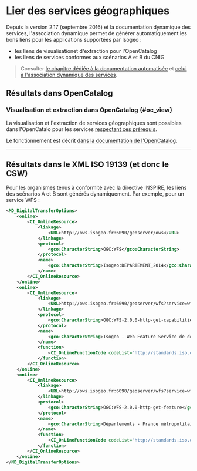 # Lier des services géographiques

Depuis la version 2.17 (septembre 2016) et la documentation dynamique des services, l&apos;association dynamique permet de générer automatiquement les bons liens pour les applications supportées par Isogeo :

* les liens de visualisationet d'extraction pour l&apos;OpenCatalog
* les liens de services conformes aux scénarios A et B du CNIG

> Consulter [le chapitre dédiée à la documentation automatisée](../inventory/md_services/srv_howto.html) et [celui à l&apos;association dynamique des services](../inventory/md_services/srv_association.html).

## Résultats dans OpenCatalog

### Visualisation et extraction dans OpenCatalog {#oc_view}

La visualisation et l'extraction de services géographiques sont possibles dans l'OpenCatalo pour les services [respectant ces prérequis](https://help.isogeo.com/opencatalog/fr/prerequisites.html#services-g%C3%A9ographiques-pris-en-charge). 

Le fonctionnement est décrit [dans la documentation de l'OpenCatalog](https://help.isogeo.com/opencatalog/fr/usage/visitPage.html#exploitation-des-services).
____

## Résultats dans le XML ISO 19139 (et donc le CSW)

Pour les organismes tenus à conformité avec la directive INSPIRE, les liens des scénarios A et B sont générés dynamiquement. Par exemple, pour un service WFS :

```xml
<MD_DigitalTransferOptions>
	<onLine>
	    <CI_OnlineResource>
		    <linkage>
			    <URL>http://ows.isogeo.fr:6090/geoserver/ows</URL>
			</linkage>
			<protocol>
			    <gco:CharacterString>OGC:WFS</gco:CharacterString>
			</protocol>
			<name>
			    <gco:CharacterString>Isogeo:DEPARTEMENT_2014</gco:CharacterString>
			</name>
		</CI_OnlineResource>
    </onLine>
	<onLine>
	    <CI_OnlineResource>
		    <linkage>
			    <URL>http://ows.isogeo.fr:6090/geoserver/wfs?service=wfs&amp;version=2.0.0&amp;request=GetCapabilities</URL>
			</linkage>
			<protocol>
			    <gco:CharacterString>OGC:WFS-2.0.0-http-get-capabilities</gco:CharacterString>
			</protocol>
			<name>
			    <gco:CharacterString>Isogeo - Web Feature Service de démonstration</gco:CharacterString>
			</name>
			<function>
			    <CI_OnLineFunctionCode codeList="http://standards.iso.org/ittf/PubliclyAvailableStandards/ISO_19139_Schemas/resources/codelist/ML_gmxCodelists.xml#CI_OnLineFunctionCode" codeListValue="information">information</CI_OnLineFunctionCode>
			</function>
		</CI_OnlineResource>
	</onLine>
	<onLine>
	    <CI_OnlineResource>
		    <linkage>
			    <URL>http://ows.isogeo.fr:6090/geoserver/wfs?service=wfs&amp;version=2.0.0&amp;request=GetFeature&amp;typeNames=Isogeo%3aDEPARTEMENT_2014</URL>
			</linkage>
			<protocol>
			    <gco:CharacterString>OGC:WFS-2.0.0-http-get-feature</gco:CharacterString>
			</protocol>
			<name>
			    <gco:CharacterString>Départements - France métropolitaine - 2014</gco:CharacterString>
			</name>
			<function>
			    <CI_OnLineFunctionCode codeList="http://standards.iso.org/ittf/PubliclyAvailableStandards/ISO_19139_Schemas/resources/codelist/ML_gmxCodelists.xml#CI_OnLineFunctionCode" codeListValue="download">download</CI_OnLineFunctionCode>
			</function>
		</CI_OnlineResource>
	</onLine>
</MD_DigitalTransferOptions>
```
